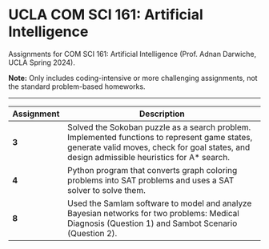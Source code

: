 # UCLA COM SCI 161: Artificial Intelligence

Assignments for COM SCI 161: Artificial Intelligence (Prof. Adnan Darwiche, UCLA Spring 2024).

**Note:** Only includes coding-intensive or more challenging assignments, not the standard problem-based homeworks.

---

| Assignment | Description |
|---|---|
| **3** | Solved the Sokoban puzzle as a search problem. Implemented functions to represent game states, generate valid moves, check for goal states, and design admissible heuristics for A* search. |
| **4** | Python program that converts graph coloring problems into SAT problems and uses a SAT solver to solve them. |
| **8** | Used the SamIam software to model and analyze Bayesian networks for two problems: Medical Diagnosis (Question 1) and Sambot Scenario (Question 2). |
